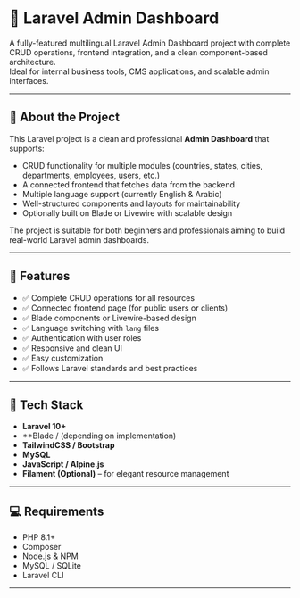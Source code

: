 # 🌟 Laravel Admin Dashboard

A fully-featured multilingual Laravel Admin Dashboard project with complete CRUD operations, frontend integration, and a clean component-based architecture.  
Ideal for internal business tools, CMS applications, and scalable admin interfaces.

---

## 📝 About the Project

This Laravel project is a clean and professional **Admin Dashboard** that supports:

- CRUD functionality for multiple modules (countries, states, cities, departments, employees, users, etc.)
- A connected frontend that fetches data from the backend
- Multiple language support (currently English & Arabic)
- Well-structured components and layouts for maintainability
- Optionally built on Blade or Livewire with scalable design

The project is suitable for both beginners and professionals aiming to build real-world Laravel admin dashboards.

---

## 🚀 Features

- ✅ Complete CRUD operations for all resources
- ✅ Connected frontend page (for public users or clients)
- ✅ Blade components or Livewire-based design
- ✅ Language switching with `lang` files
- ✅ Authentication with user roles
- ✅ Responsive and clean UI
- ✅ Easy customization
- ✅ Follows Laravel standards and best practices

---

## 🧱 Tech Stack

- **Laravel 10+**
- **Blade /  (depending on implementation)
- **TailwindCSS / Bootstrap**
- **MySQL**
- **JavaScript / Alpine.js**
- **Filament (Optional)** – for elegant resource management

---

## 💻 Requirements

- PHP 8.1+
- Composer
- Node.js & NPM
- MySQL / SQLite
- Laravel CLI

---


